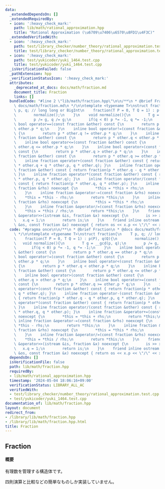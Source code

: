 ```yaml
---
data:
  _extendedDependsOn: []
  _extendedRequiredBy:
  - icon: ':heavy_check_mark:'
    path: lib/math/rational_approximation.hpp
    title: "Rational Approximation (\u6709\u7406\u6570\u8FD1\u4F3C)"
  _extendedVerifiedWith:
  - icon: ':heavy_check_mark:'
    path: test/library_checker/number_theory/rational_approximation.test.cpp
    title: test/library_checker/number_theory/rational_approximation.test.cpp
  - icon: ':heavy_check_mark:'
    path: test/yukicoder/yuki_1464.test.cpp
    title: test/yukicoder/yuki_1464.test.cpp
  _isVerificationFailed: false
  _pathExtension: hpp
  _verificationStatusIcon: ':heavy_check_mark:'
  attributes:
    _deprecated_at_docs: docs/math/fraction.md
    document_title: Fraction
    links: []
  bundledCode: "#line 2 \"lib/math/fraction.hpp\"\n\n/**\n * @brief Fraction\n * @docs\
    \ docs/math/fraction.md\n */\n\ntemplate <typename T>\nstruct fraction{\n    T\
    \ p, q; // long long or BigInt\n    fraction(T P = 0, T Q = 1) : p(P), q(Q){\n\
    \        normalize();\n    }\n    void normalize(){\n        T g = __gcd(p, q);\n\
    \        p /= g, q /= g;\n        if(q < 0) p *= -1, q *= -1;\n    }\n    inline\
    \ bool operator==(const fraction &other) const {\n        return p * other.q ==\
    \ other.p * q;\n    }\n    inline bool operator!=(const fraction &other) const\
    \ {\n        return p * other.q != other.p * q;\n    }\n    inline bool operator<(const\
    \ fraction &other) const {\n        return p * other.q < other.p * q;\n    }\n\
    \    inline bool operator<=(const fraction &other) const {\n        return p *\
    \ other.q <= other.p * q;\n    }\n    inline bool operator>(const fraction &other)\
    \ const {\n        return p * other.q > other.p * q;\n    }\n    inline bool operator>=(const\
    \ fraction &other) const {\n        return p * other.q >= other.p * q;\n    }\n\
    \    inline fraction operator+(const fraction &other) const { return fraction(p\
    \ * other.q + q * other.p, q * other.q); }\n    inline fraction operator-(const\
    \ fraction &other) const { return fraction(p * other.q - q * other.p, q * other.q);\
    \ }\n    inline fraction operator*(const fraction &other) const { return fraction(p\
    \ * other.p, q * other.q); }\n    inline fraction operator/(const fraction &other)\
    \ const { return fraction(p * other.q, q * other.p); }\n    inline fraction &operator+=(const\
    \ fraction &rhs) noexcept {\n        *this = *this + rhs;\n        return *this;\n\
    \    }\n    inline fraction &operator-=(const fraction &rhs) noexcept {\n    \
    \    *this = *this - rhs;\n        return *this;\n    }\n    inline fraction &operator*=(const\
    \ fraction &rhs) noexcept {\n        *this = *this * rhs;\n        return *this;\n\
    \    }\n    inline fraction &operator/=(const fraction &rhs) noexcept {\n    \
    \    *this = *this / rhs;\n        return *this;\n    }\n    friend inline istream\
    \ &operator>>(istream &is, fraction &x) noexcept {\n        is >> x.p;\n     \
    \   x.q = 1;\n        return is;\n    }\n    friend inline ostream &operator<<(ostream\
    \ &os, const fraction &x) noexcept { return os << x.p << \"/\" << x.q; }\n};\n"
  code: "#pragma once\n\n/**\n * @brief Fraction\n * @docs docs/math/fraction.md\n\
    \ */\n\ntemplate <typename T>\nstruct fraction{\n    T p, q; // long long or BigInt\n\
    \    fraction(T P = 0, T Q = 1) : p(P), q(Q){\n        normalize();\n    }\n \
    \   void normalize(){\n        T g = __gcd(p, q);\n        p /= g, q /= g;\n \
    \       if(q < 0) p *= -1, q *= -1;\n    }\n    inline bool operator==(const fraction\
    \ &other) const {\n        return p * other.q == other.p * q;\n    }\n    inline\
    \ bool operator!=(const fraction &other) const {\n        return p * other.q !=\
    \ other.p * q;\n    }\n    inline bool operator<(const fraction &other) const\
    \ {\n        return p * other.q < other.p * q;\n    }\n    inline bool operator<=(const\
    \ fraction &other) const {\n        return p * other.q <= other.p * q;\n    }\n\
    \    inline bool operator>(const fraction &other) const {\n        return p *\
    \ other.q > other.p * q;\n    }\n    inline bool operator>=(const fraction &other)\
    \ const {\n        return p * other.q >= other.p * q;\n    }\n    inline fraction\
    \ operator+(const fraction &other) const { return fraction(p * other.q + q * other.p,\
    \ q * other.q); }\n    inline fraction operator-(const fraction &other) const\
    \ { return fraction(p * other.q - q * other.p, q * other.q); }\n    inline fraction\
    \ operator*(const fraction &other) const { return fraction(p * other.p, q * other.q);\
    \ }\n    inline fraction operator/(const fraction &other) const { return fraction(p\
    \ * other.q, q * other.p); }\n    inline fraction &operator+=(const fraction &rhs)\
    \ noexcept {\n        *this = *this + rhs;\n        return *this;\n    }\n   \
    \ inline fraction &operator-=(const fraction &rhs) noexcept {\n        *this =\
    \ *this - rhs;\n        return *this;\n    }\n    inline fraction &operator*=(const\
    \ fraction &rhs) noexcept {\n        *this = *this * rhs;\n        return *this;\n\
    \    }\n    inline fraction &operator/=(const fraction &rhs) noexcept {\n    \
    \    *this = *this / rhs;\n        return *this;\n    }\n    friend inline istream\
    \ &operator>>(istream &is, fraction &x) noexcept {\n        is >> x.p;\n     \
    \   x.q = 1;\n        return is;\n    }\n    friend inline ostream &operator<<(ostream\
    \ &os, const fraction &x) noexcept { return os << x.p << \"/\" << x.q; }\n};\n"
  dependsOn: []
  isVerificationFile: false
  path: lib/math/fraction.hpp
  requiredBy:
  - lib/math/rational_approximation.hpp
  timestamp: '2024-05-04 18:06:16+09:00'
  verificationStatus: LIBRARY_ALL_AC
  verifiedWith:
  - test/library_checker/number_theory/rational_approximation.test.cpp
  - test/yukicoder/yuki_1464.test.cpp
documentation_of: lib/math/fraction.hpp
layout: document
redirect_from:
- /library/lib/math/fraction.hpp
- /library/lib/math/fraction.hpp.html
title: Fraction
---
```

## Fraction

#### 概要

有理数を管理する構造体です。

四則演算と比較などの簡単なものしか実装していません。